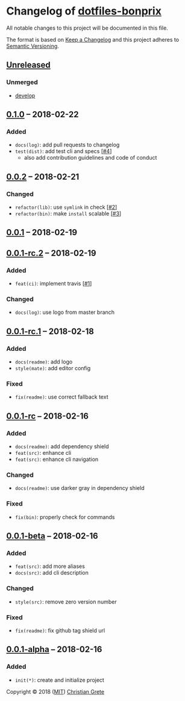 # Changelog of [dotfiles-bonprix][github-url]

All notable changes to this project will be documented in this file.

The format is based on [Keep a Changelog][keep-a-changelog-url] and this project adheres to [Semantic Versioning][semver-url].

## [Unreleased]

### Unmerged

- [develop]

## [0.1.0] – 2018-02-22

### Added

- `docs(log)`: add pull requests to changelog
- `test(dist)`: add test cli and specs [[#4](https://github.com/ChristianGrete/dotfiles-bonprix/pull/4)]
  - also add contribution guidelines and code of conduct

## [0.0.2] – 2018-02-21

### Changed

- `refactor(lib)`: use `symlink` in check [[#2](https://github.com/ChristianGrete/dotfiles-bonprix/pull/2)]
- `refactor(bin)`: make `install` scalable [[#3](https://github.com/ChristianGrete/dotfiles-bonprix/pull/3)]

## [0.0.1] – 2018-02-19

## [0.0.1-rc.2] – 2018-02-19

### Added

- `feat(ci)`: implement travis [[#1](https://github.com/ChristianGrete/dotfiles-bonprix/pull/1)]

### Changed

- `docs(log)`: use logo from master branch

## [0.0.1-rc.1] – 2018-02-18

### Added

- `docs(readme)`: add logo
- `style(mate)`: add editor config

### Fixed

- `fix(readme)`: use correct fallback text

## [0.0.1-rc] – 2018-02-16

### Added

- `docs(readme)`: add dependency shield
- `feat(src)`: enhance cli
- `feat(src)`: enhance cli navigation

### Changed

- `docs(readme)`: use darker gray in dependency shield

### Fixed

- `fix(bin)`: properly check for commands

## [0.0.1-beta] – 2018-02-16

### Added

- `feat(src)`: add more aliases
- `docs(src)`: add cli description

### Changed

- `style(src)`: remove zero version number

### Fixed

- `fix(readme)`: fix github tag shield url

## [0.0.1-alpha] – 2018-02-16

### Added

- `init(*)`: create and initialize project

[Unreleased]: https://github.com/ChristianGrete/dotfiles-bonprix/compare/0.1.0...master
[0.1.0]: https://github.com/ChristianGrete/dotfiles-bonprix/compare/0.0.2...0.1.0
[0.0.2]: https://github.com/ChristianGrete/dotfiles-bonprix/compare/0.0.1...0.0.2
[0.0.1]: https://github.com/ChristianGrete/dotfiles-bonprix/compare/0.0.1-rc.2...0.0.1
[0.0.1-rc.2]: https://github.com/ChristianGrete/dotfiles-bonprix/compare/0.0.1-rc.1...0.0.1-rc.2
[0.0.1-rc.1]: https://github.com/ChristianGrete/dotfiles-bonprix/compare/0.0.1-rc...0.0.1-rc.1
[0.0.1-rc]: https://github.com/ChristianGrete/dotfiles-bonprix/compare/0.0.1-beta...0.0.1-rc
[0.0.1-beta]: https://github.com/ChristianGrete/dotfiles-bonprix/compare/0.0.1-alpha...0.0.1-beta
[0.0.1-alpha]: https://github.com/ChristianGrete/dotfiles-bonprix/compare/0bb20f14967d5cd5a1d6c1e93ad398c24ced59b9...0.0.1-alpha
[develop]: https://github.com/ChristianGrete/dotfiles-bonprix/compare/master...develop

Copyright © 2018 ([MIT](LICENSE.md)) [Christian Grete](https://christiangrete.com)

[github-url]: https://github.com/ChristianGrete/dotfiles-bonprix
[keep-a-changelog-url]: http://keepachangelog.com/en/1.0.0/
[semver-url]: http://semver.org/spec/v2.0.0.html